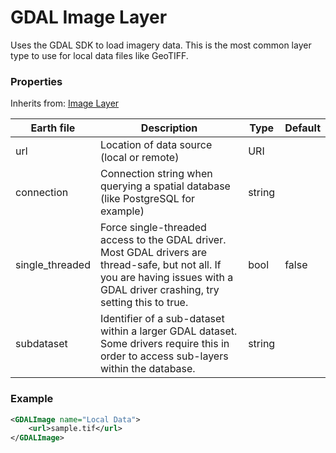 # GDAL Image Layer

Uses the GDAL SDK to load imagery data. This is the most common layer type to use for local data files like GeoTIFF.

### Properties

Inherits from: [Image Layer](ImageLayer.md)

| Earth file      | Description                                                  | Type   | Default |
| --------------- | ------------------------------------------------------------ | ------ | ------- |
| url             | Location of data source (local or remote)                    | URI    |         |
| connection      | Connection string when querying a spatial database (like PostgreSQL for example) | string |         |
| single_threaded | Force single-threaded access to the GDAL driver. Most GDAL drivers are thread-safe, but not all. If you are having issues with a GDAL driver crashing, try setting this to true. | bool   | false   |
| subdataset      | Identifier of a sub-dataset within a larger GDAL dataset. Some drivers require this in order to access sub-layers within the database. | string |         |

### Example

```xml
<GDALImage name="Local Data">
    <url>sample.tif</url>
</GDALImage>
```

